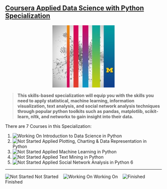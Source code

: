 
## [Coursera Applied Data Science with Python Specialization](https://www.coursera.org/specializations/data-science-python)

<center><img src="logo.jpeg" width="200" height="200" /> </center>

> **This skills-based specialization will equip you with the skills you need to apply statistical, machine learning, information visualization, text analysis, and social network analysis techniques through popular python toolkits such as pandas, matplotlib, scikit-learn, nltk, and networkx to gain insight into their data.**

There are 7 Courses in this Specialization:
1. ![Working On](https://placehold.it/15/FF0000/000000?text=+) Introduction to Data Science in Python
2. ![Not Started](https://placehold.it/15/0000FF/000000?text=+) Applied Plotting, Charting & Data Representation in Python
3. ![Not Started](https://placehold.it/15/0000FF/000000?text=+) Applied Machine Learning in Python
4. ![Not Started](https://placehold.it/15/0000FF/000000?text=+) Applied Text Mining in Python
5. ![Not Started](https://placehold.it/15/0000FF/000000?text=+) Applied Social Network Analysis in Python
6

---
![Not Started](https://placehold.it/15/0000FF/000000?text=+) Not Started &nbsp;&nbsp;
![Working On](https://placehold.it/15/FF0000/000000?text=+) Working On &nbsp;&nbsp;
![Finished](https://placehold.it/15/008000/000000?text=+) Finished
